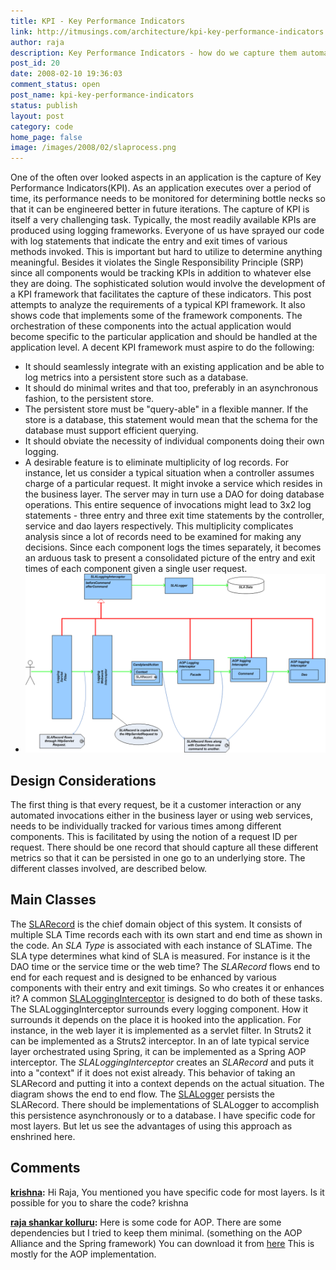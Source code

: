 ```yaml
---
title: KPI - Key Performance Indicators
link: http://itmusings.com/architecture/kpi-key-performance-indicators
author: raja
description: Key Performance Indicators - how do we capture them automatically?
post_id: 20
date: 2008-02-10 19:36:03
comment_status: open
post_name: kpi-key-performance-indicators
status: publish
layout: post
category: code
home_page: false
image: /images/2008/02/slaprocess.png
---
```



One of the often over looked aspects in an application is the capture of Key Performance Indicators(KPI). As an application executes over a period of time, its performance needs to be monitored for determining bottle necks so that it can be engineered better in future iterations. The capture of KPI is itself a very challenging task. Typically, the most readily available KPIs are produced using logging frameworks. Everyone of us have sprayed our code with log statements that indicate the entry and exit times of various methods invoked. This is important but hard to utilize to determine anything meaningful. Besides it violates the Single Responsibility Principle (SRP) since all components would be tracking KPIs in addition to whatever else they are doing. The sophisticated solution would involve the development of a KPI framework that facilitates the capture of these indicators. This post attempts to analyze the requirements of a typical KPI framework. It also shows code that implements some of the framework components. The orchestration of these components into the actual application would become specific to the particular application and should be handled at the application level.  A decent KPI framework must aspire to do the following: 

  * It should seamlessly integrate with an existing application and be able to log metrics into a persistent store such as a database.
  * It should do minimal writes and that too, preferably in an asynchronous fashion, to the persistent store.
  * The persistent store must be "query-able" in a flexible manner. If the store is a database, this statement would mean that the schema for the database must support efficient querying.
  * It should obviate the necessity of individual components doing their own logging.
  * A desirable feature is to eliminate multiplicity of log records. For instance, let us consider a typical situation when a controller assumes charge of a particular request. It might invoke a service which resides in the business layer. The server may in turn use a DAO for doing database operations. This entire sequence of invocations might lead to 3x2 log statements - three entry and three exit time statements by the controller, service and dao layers respectively. This multiplicity complicates analysis since a lot of records need to be examined for making any decisions. Since each component logs the times separately, it becomes an arduous task to present a consolidated picture of the entry and exit times of each component given a single user request.
  * ![slaprocess.png](/images/2008/02/slaprocess.png)

## Design Considerations

The first thing is that every request, be it a customer interaction or any automated invocations either in the business layer or using web services, needs to be individually tracked for various times among different components. This is facilitated by using the notion of a request ID per request. There should be one record that should capture all these different metrics so that it can be persisted in one go to an underlying store. The different classes involved, are described below. 

## Main Classes

The [SLARecord](/code/kpi/SLARecord.java) is the chief domain object of this system. It consists of multiple SLA Time records each with its own start and end time as shown in the code. An _SLA Type_ is associated with each instance of SLATime. The SLA type determines what kind of SLA is measured. For instance is it the DAO time or the service time or the web time? The _SLARecord_ flows end to end for each request and is designed to be enhanced by various components with their entry and exit timings. So who creates it or enhances it? A common [SLALoggingInterceptor](/code/kpi/SLALoggingInterceptor.java) is designed to do both of these tasks. The SLALoggingInterceptor surrounds every logging component. How it surrounds it depends on the place it is hooked into the application. For instance, in the web layer it is implemented as a servlet filter. In Struts2 it can be implemented as a Struts2 interceptor. In an of late typical service layer orchestrated using Spring, it can be implemented as a Spring AOP interceptor. The _SLALoggingInterceptor_ creates an _SLARecord_ and puts it into a "context" if it does not exist already. This behavior of taking an SLARecord and putting it into a context depends on the actual situation. The diagram shows the end to end flow. The [SLALogger](/code/kpi/SLALogger.java) persists the SLARecord. There should be implementations of SLALogger to accomplish this persistence asynchronously or to a database. I have specific code for most layers. But let us see the advantages of using this approach as enshrined here.

## Comments

**[krishna](#1922 "2011-05-04 05:03:03"):** Hi Raja, You mentioned you have specific code for most layers. Is it possible for you to share the code? krishna

**[raja shankar kolluru](#1923 "2011-05-06 03:32:03"):** Here is some code for AOP. There are some dependencies but I tried to keep them minimal. (something on the AOP Alliance and the Spring framework) You can download it from [here](/code/kpi/logging.zip) This is mostly for the AOP implementation.

